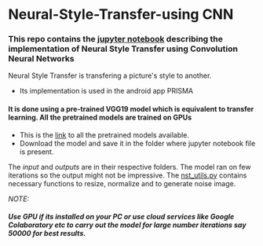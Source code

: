 # Neural-Style-Transfer-using CNN
### This repo contains the [jupyter notebook](https://github.com/Naveen-Kolagani/Neural-Style-Transfer-using-CNN/blob/master/Art%20Generation%20with%20Neural%20Style%20Transfer.ipynb) describing the implementation of Neural Style Transfer using Convolution Neural Networks

Neural Style Transfer is transfering a picture's style to another. 
* Its implementation is used in the android app PRISMA

#### It is done using a pre-trained VGG19 model which is equivalent to transfer learning. All the pretrained models are trained on GPUs
* This is the [link](http://www.vlfeat.org/matconvnet/pretrained/) to all the pretrained models available.
* Download the model and save it in the folder where jupyter notebook file is present.

The *input* and *outputs* are in their respective folders. The model ran on few iterations so the output might not be impressive.
The [nst_utils.py](https://github.com/Naveen-Kolagani/Neural-Style-Transfer-using-CNN/blob/master/nst_utils.py) contains necessary functions to resize, normalize and to generate noise image.

*NOTE:* 
##### Use GPU if its installed on your PC or use cloud services like Google Colaboratory etc to carry out the model for large number iterations say 50000 for best results.
